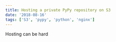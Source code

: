 ```yaml
---
title: Hosting a private PyPy repository on S3
date: '2018-08-16'
tags: ['S3', 'pypy', 'python', 'nginx']
---
```


Hosting can be hard
